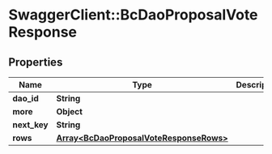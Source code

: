 # SwaggerClient::BcDaoProposalVoteResponse

## Properties
Name | Type | Description | Notes
------------ | ------------- | ------------- | -------------
**dao_id** | **String** |  | [optional] 
**more** | **Object** |  | [optional] 
**next_key** | **String** |  | [optional] 
**rows** | [**Array&lt;BcDaoProposalVoteResponseRows&gt;**](BcDaoProposalVoteResponseRows.md) |  | [optional] 


